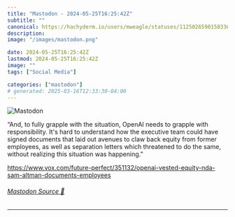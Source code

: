 ```yaml
---
title: "Mastodon - 2024-05-25T16:25:42Z"
subtitle: ""
canonical: https://hachyderm.io/users/mweagle/statuses/112502659015033676
description:
image: "/images/mastodon.png"

date: 2024-05-25T16:25:42Z
lastmod: 2024-05-25T16:25:42Z
image: ""
tags: ["Social Media"]

categories: ["mastodon"]
# generated: 2025-03-16T12:33:30-04:00
---
```

![Mastodon](/images/mastodon.png)

<p>“And, to fully grapple with the situation, OpenAI needs to grapple with responsibility. It&#39;s hard to understand how the executive team could have signed documents that laid out avenues to claw back equity from former employees, as well as separation letters which threatened to do the same, without realizing this situation was happening.”</p><p><a href="https://www.vox.com/future-perfect/351132/openai-vested-equity-nda-sam-altman-documents-employees" target="_blank" rel="nofollow noopener noreferrer" translate="no"><span class="invisible">https://www.</span><span class="ellipsis">vox.com/future-perfect/351132/</span><span class="invisible">openai-vested-equity-nda-sam-altman-documents-employees</span></a></p>


###### [Mastodon Source 🐘](https://hachyderm.io/@mweagle/112502659015033676)

___
